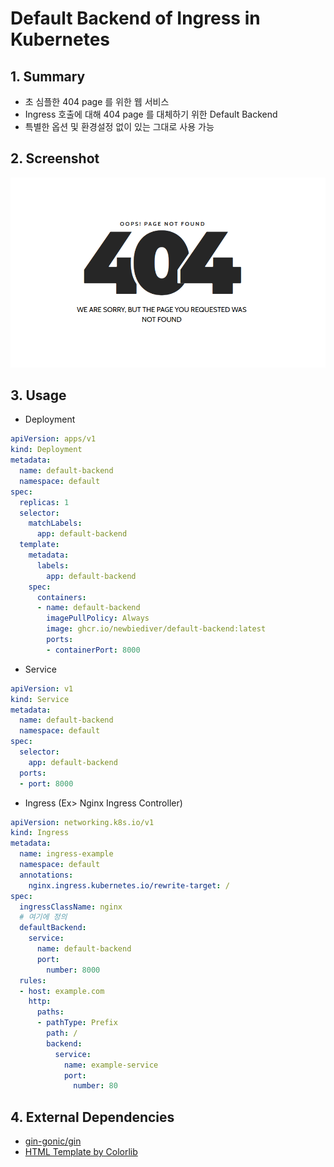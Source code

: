 # Default Backend of Ingress in Kubernetes
## 1. Summary
* 초 심플한 404 page 를 위한 웹 서비스
* Ingress 호출에 대해 404 page 를 대체하기 위한 Default Backend
* 특별한 옵션 및 환경설정 없이 있는 그대로 사용 가능

## 2. Screenshot
![](screenshot/screenshot.png)

## 3. Usage
* Deployment
```yaml
apiVersion: apps/v1
kind: Deployment
metadata:
  name: default-backend
  namespace: default
spec:
  replicas: 1
  selector:
    matchLabels:
      app: default-backend
  template:
    metadata:
      labels:
        app: default-backend
    spec:
      containers:
      - name: default-backend
        imagePullPolicy: Always
        image: ghcr.io/newbiediver/default-backend:latest
        ports:
        - containerPort: 8000
```
* Service
```yaml
apiVersion: v1
kind: Service
metadata:
  name: default-backend
  namespace: default
spec:
  selector:
    app: default-backend
  ports:
  - port: 8000
```
* Ingress (Ex> Nginx Ingress Controller)
```yaml
apiVersion: networking.k8s.io/v1
kind: Ingress
metadata:
  name: ingress-example
  namespace: default
  annotations:
    nginx.ingress.kubernetes.io/rewrite-target: /
spec:
  ingressClassName: nginx
  # 여기에 정의
  defaultBackend:
    service:
      name: default-backend
      port:
        number: 8000
  rules:
  - host: example.com
    http:
      paths:
      - pathType: Prefix
        path: /
        backend:
          service:
            name: example-service
            port: 
              number: 80
```
## 4. External Dependencies
* [gin-gonic/gin](https://github.com/gin-gonic/gin)
* [HTML Template by Colorlib](https://colorlib.com/)